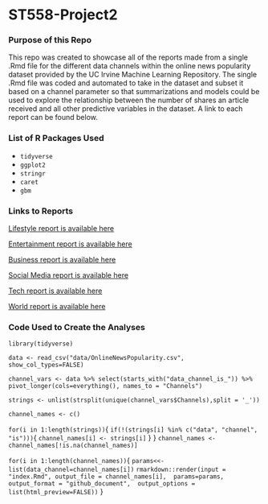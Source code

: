# ST558-Project2

### Purpose of this Repo

This repo was created to showcase all of the reports made from a single .Rmd file for the different 
data channels within the online news popularity dataset provided by the UC Irvine Machine Learning 
Repository. The single .Rmd file was coded and automated to take in the dataset and subset it based 
on a channel parameter so that summarizations and models could be used to explore the relationship 
between the number of shares an article received and all other predictive variables in the dataset.
A link to each report can be found below.

### List of R Packages Used  

  * `tidyverse`
  * `ggplot2`
  * `stringr`
  * `caret`
  * `gbm`  

### Links to Reports

[Lifestyle report is available here](lifestyle.md)
  
[Entertainment report is available here](entertainment.md)
  
[Business report is available here](bus.md)
  
[Social Media report is available here](socmed.md)
  
[Tech report is available here](tech.md)
  
[World report is available here](world.md)

### Code Used to Create the Analyses

`library(tidyverse)`

`data <- read_csv("data/OnlineNewsPopularity.csv", show_col_types=FALSE)`

`channel_vars <- data %>% select(starts_with("data_channel_is_")) %>% 
  pivot_longer(cols=everything(), names_to = "Channels")`

`strings <- unlist(strsplit(unique(channel_vars$Channels),split = '_'))`

`channel_names <- c()`

`for(i in 1:length(strings))`{
  `if(!(strings[i] %in% c("data", "channel", "is")))`{
    `channel_names[i] <- strings[i]`
  }
}
`channel_names <- channel_names[!is.na(channel_names)]` 

`for(i in 1:length(channel_names))`{
  `params<<-list(data_channel=channel_names[i])`
  `rmarkdown::render(input = "index.Rmd", output_file = channel_names[i], 
                    params=params, 
                    output_format = "github_document", 
                    output_options = list(html_preview=FALSE))`
}
